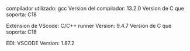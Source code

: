 
compilador utilizado: gcc
Version del compilador: 13.2.0
Version de C que soporta: C18

Extension de VScode: C/C++ runner
Version: 9.4.7
Version de C que soporta: C18

EDI: VSCODE
Version: 1.87.2
